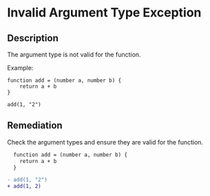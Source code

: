 # Invalid Argument Type Exception

## Description

The argument type is not valid for the function.

Example:

```step
function add = (number a, number b) {
	return a + b
}

add(1, "2")
```

## Remediation

Check the argument types and ensure they are valid for the function.

```diff
  function add = (number a, number b) {
  	return a + b
  }

- add(1, "2")
+ add(1, 2)
```
